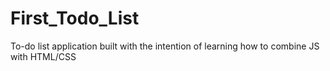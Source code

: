 # First_Todo_List
To-do list application built with the intention of learning how to combine JS with HTML/CSS
